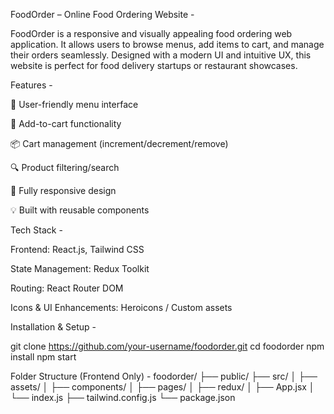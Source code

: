 FoodOrder – Online Food Ordering Website  -

FoodOrder is a responsive and visually appealing food ordering web application. It allows users to browse menus, add items to cart, and manage their orders seamlessly.
Designed with a modern UI and intuitive UX, this website is perfect for food delivery startups or restaurant showcases.

Features - 

🧾 User-friendly menu interface

🛒 Add-to-cart functionality

📦 Cart management (increment/decrement/remove)

🔍 Product filtering/search

📱 Fully responsive design

💡 Built with reusable components

Tech Stack - 

Frontend: React.js, Tailwind CSS

State Management: Redux Toolkit

Routing: React Router DOM

Icons & UI Enhancements: Heroicons / Custom assets

Installation & Setup - 

git clone https://github.com/your-username/foodorder.git
cd foodorder
npm install
npm start

Folder Structure (Frontend Only) - 
foodorder/
├── public/
├── src/
│   ├── assets/
│   ├── components/
│   ├── pages/
│   ├── redux/
│   ├── App.jsx
│   └── index.js
├── tailwind.config.js
└── package.json


